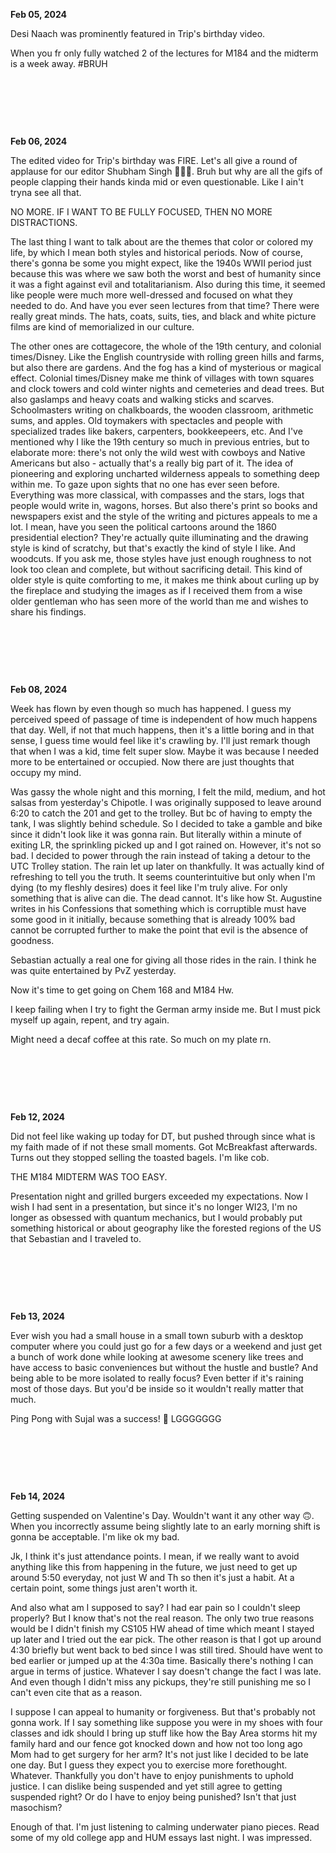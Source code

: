 **Feb 05, 2024**

Desi Naach was prominently featured in Trip's birthday video.

When you fr only fully watched 2 of the lectures for M184 and the midterm is a week away. #BRUH

&nbsp;

&nbsp;

&nbsp;

**Feb 06, 2024**

The edited video for Trip's birthday was FIRE. Let's all give a round of applause for our editor Shubham Singh 👏👏👏. Bruh but why are all the gifs of people clapping their hands kinda mid or even questionable. Like I ain't tryna see all that.

NO MORE. IF I WANT TO BE FULLY FOCUSED, THEN NO MORE DISTRACTIONS.

The last thing I want to talk about are the themes that color or colored my life, by which I mean both styles and historical periods. Now of course, there's gonna be some you might expect, like the 1940s WWII period just because this was where we saw both the worst and best of humanity since it was a fight against evil and totalitarianism. Also during this time, it seemed like people were much more well-dressed and focused on what they needed to do. And have you ever seen lectures from that time? There were really great minds. The hats, coats, suits, ties, and black and white picture films are kind of memorialized in our culture.

The other ones are cottagecore, the whole of the 19th century, and colonial times/Disney. Like the English countryside with rolling green hills and farms, but also there are gardens. And the fog has a kind of mysterious or magical effect. Colonial times/Disney make me think of villages with town squares and clock towers and cold winter nights and cemeteries and dead trees. But also gaslamps and heavy coats and walking sticks and scarves. Schoolmasters writing on chalkboards, the wooden classroom, arithmetic sums, and apples. Old toymakers with spectacles and people with specialized trades like bakers, carpenters, bookkeepeers, etc. And I've mentioned why I like the 19th century so much in previous entries, but to elaborate more: there's not only the wild west with cowboys and Native Americans but also - actually that's a really big part of it. The idea of pioneering and exploring uncharted wilderness appeals to something deep within me. To gaze upon sights that no one has ever seen before. Everything was more classical, with compasses and the stars, logs that people would write in, wagons, horses. But also there's print so books and newspapers exist and the style of the writing and pictures appeals to me a lot. I mean, have you seen the political cartoons around the 1860 presidential election? They're actually quite illuminating and the drawing style is kind of scratchy, but that's exactly the kind of style I like. And woodcuts. If you ask me, those styles have just enough roughness to not look too clean and complete, but without sacrificing detail. This kind of older style is quite comforting to me, it makes me think about curling up by the fireplace and studying the images as if I received them from a wise older gentleman who has seen more of the world than me and wishes to share his findings.

&nbsp;

&nbsp;

&nbsp;

**Feb 08, 2024**

Week has flown by even though so much has happened. I guess my perceived speed of passage of time is independent of how much happens that day. Well, if not that much happens, then it's a little boring and in that sense, I guess time would feel like it's crawling by.
I'll just remark though that when I was a kid, time felt super slow. Maybe it was because I needed more to be entertained or occupied. Now there are just thoughts that occupy my mind.

Was gassy the whole night and this morning, I felt the mild, medium, and hot salsas from yesterday's Chipotle. I was originally supposed to leave around 6:20 to catch the 201 and get to the trolley. But bc of having to empty the tank, I was slightly behind schedule. So I decided to take a gamble and bike since it didn't look like it was gonna rain. But literally within a minute of exiting LR, the sprinkling picked up and I got rained on. However, it's not so bad. I decided to power through the rain instead of taking a detour to the UTC Trolley station. The rain let up later on thankfully. It was actually kind of refreshing to tell you the truth. It seems counterintuitive but only when I'm dying (to my fleshly desires) does it feel like I'm truly alive. For only something that is alive can die. The dead cannot. It's like how St. Augustine writes in his Confessions that something which is corruptible must have some good in it initially, because something that is already 100% bad cannot be corrupted further to make the point that evil is the absence of goodness.

Sebastian actually a real one for giving all those rides in the rain. I think he was quite entertained by PvZ yesterday.

Now it's time to get going on Chem 168 and M184 Hw.

I keep failing when I try to fight the German army inside me. But I must pick myself up again, repent, and try again.

Might need a decaf coffee at this rate. So much on my plate rn.

&nbsp;

&nbsp;

&nbsp;

**Feb 12, 2024**

Did not feel like waking up today for DT, but pushed through since what is my faith made of if not these small moments. Got McBreakfast afterwards. Turns out they stopped selling the toasted bagels. I'm like cob.

THE M184 MIDTERM WAS TOO EASY.

Presentation night and grilled burgers exceeded my expectations. Now I wish I had sent in a presentation, but since it's no longer WI23, I'm no longer as obsessed with quantum mechanics, but I would probably put something historical or about geography like the forested regions of the US that Sebastian and I traveled to.

&nbsp;

&nbsp;

&nbsp;

**Feb 13, 2024**

Ever wish you had a small house in a small town suburb with a desktop computer where you could just go for a few days or a weekend and just get a bunch of work done while looking at awesome scenery like trees and have access to basic conveniences but without the hustle and bustle? And being able to be more isolated to really focus? Even better if it's raining most of those days. But you'd be inside so it wouldn't really matter that much.

Ping Pong with Sujal was a success! 🏓 LGGGGGGG

&nbsp;

&nbsp;

&nbsp;

**Feb 14, 2024**

Getting suspended on Valentine's Day. Wouldn't want it any other way 🙃. When you incorrectly assume being slightly late to an early morning shift is gonna be acceptable. I'm like ok my bad.

Jk, I think it's just attendance points. I mean, if we really want to avoid anything like this from happening in the future, we just need to get up around 5:50 everyday, not just W and Th so then it's just a habit. At a certain point, some things just aren't worth it.

And also what am I supposed to say? I had ear pain so I couldn't sleep properly? But I know that's not the real reason. The only two true reasons would be I didn't finish my CS105 HW ahead of time which meant I stayed up later and I tried out the ear pick. The other reason is that I got up around 4:30 briefly but went back to bed since I was still tired. Should have went to bed earlier or jumped up at the 4:30a time. Basically there's nothing I can argue in terms of justice. Whatever I say doesn't change the fact I was late. And even though I didn't miss any pickups, they're still punishing me so I can't even cite that as a reason.

I suppose I can appeal to humanity or forgiveness. But that's probably not gonna work. If I say something like suppose you were in my shoes with four classes and idk should I bring up stuff like how the Bay Area storms hit my family hard and our fence got knocked down and how not too long ago Mom had to get surgery for her arm? It's not just like I decided to be late one day. But I guess they expect you to exercise more forethought. Whatever. Thankfully you don't have to enjoy punishments to uphold justice. I can dislike being suspended and yet still agree to getting suspended right? Or do I have to enjoy being punished? Isn't that just masochism?

Enough of that. I'm just listening to calming underwater piano pieces. Read some of my old college app and HUM essays last night. I was impressed.
